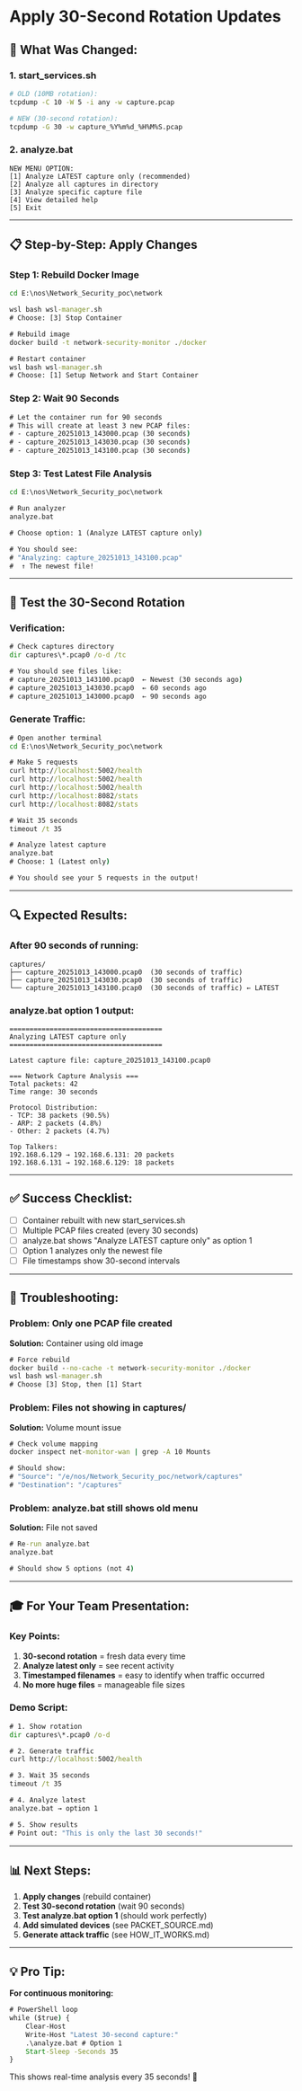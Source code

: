 # Apply 30-Second Rotation Updates

## 🎯 What Was Changed:

### 1. start_services.sh
```bash
# OLD (10MB rotation):
tcpdump -C 10 -W 5 -i any -w capture.pcap

# NEW (30-second rotation):
tcpdump -G 30 -w capture_%Y%m%d_%H%M%S.pcap
```

### 2. analyze.bat
```
NEW MENU OPTION:
[1] Analyze LATEST capture only (recommended)
[2] Analyze all captures in directory
[3] Analyze specific capture file
[4] View detailed help
[5] Exit
```

---

## 📋 Step-by-Step: Apply Changes

### Step 1: Rebuild Docker Image
```cmd
cd E:\nos\Network_Security_poc\network

wsl bash wsl-manager.sh
# Choose: [3] Stop Container

# Rebuild image
docker build -t network-security-monitor ./docker

# Restart container
wsl bash wsl-manager.sh
# Choose: [1] Setup Network and Start Container
```

### Step 2: Wait 90 Seconds
```cmd
# Let the container run for 90 seconds
# This will create at least 3 new PCAP files:
# - capture_20251013_143000.pcap (30 seconds)
# - capture_20251013_143030.pcap (30 seconds)
# - capture_20251013_143100.pcap (30 seconds)
```

### Step 3: Test Latest File Analysis
```cmd
cd E:\nos\Network_Security_poc\network

# Run analyzer
analyze.bat

# Choose option: 1 (Analyze LATEST capture only)

# You should see:
# "Analyzing: capture_20251013_143100.pcap"
#  ↑ The newest file!
```

---

## 🧪 Test the 30-Second Rotation

### Verification:
```cmd
# Check captures directory
dir captures\*.pcap0 /o-d /tc

# You should see files like:
# capture_20251013_143100.pcap0  ← Newest (30 seconds ago)
# capture_20251013_143030.pcap0  ← 60 seconds ago
# capture_20251013_143000.pcap0  ← 90 seconds ago
```

### Generate Traffic:
```cmd
# Open another terminal
cd E:\nos\Network_Security_poc\network

# Make 5 requests
curl http://localhost:5002/health
curl http://localhost:5002/health
curl http://localhost:5002/health
curl http://localhost:8082/stats
curl http://localhost:8082/stats

# Wait 35 seconds
timeout /t 35

# Analyze latest capture
analyze.bat
# Choose: 1 (Latest only)

# You should see your 5 requests in the output!
```

---

## 🔍 Expected Results:

### After 90 seconds of running:
```
captures/
├── capture_20251013_143000.pcap0  (30 seconds of traffic)
├── capture_20251013_143030.pcap0  (30 seconds of traffic)
└── capture_20251013_143100.pcap0  (30 seconds of traffic) ← LATEST
```

### analyze.bat option 1 output:
```
======================================
Analyzing LATEST capture only
======================================

Latest capture file: capture_20251013_143100.pcap0

=== Network Capture Analysis ===
Total packets: 42
Time range: 30 seconds

Protocol Distribution:
- TCP: 38 packets (90.5%)
- ARP: 2 packets (4.8%)
- Other: 2 packets (4.7%)

Top Talkers:
192.168.6.129 → 192.168.6.131: 20 packets
192.168.6.131 → 192.168.6.129: 18 packets
```

---

## ✅ Success Checklist:

- [ ] Container rebuilt with new start_services.sh
- [ ] Multiple PCAP files created (every 30 seconds)
- [ ] analyze.bat shows "Analyze LATEST capture only" as option 1
- [ ] Option 1 analyzes only the newest file
- [ ] File timestamps show 30-second intervals

---

## 🐛 Troubleshooting:

### Problem: Only one PCAP file created
**Solution:** Container using old image
```cmd
# Force rebuild
docker build --no-cache -t network-security-monitor ./docker
wsl bash wsl-manager.sh
# Choose [3] Stop, then [1] Start
```

### Problem: Files not showing in captures/
**Solution:** Volume mount issue
```cmd
# Check volume mapping
docker inspect net-monitor-wan | grep -A 10 Mounts

# Should show:
# "Source": "/e/nos/Network_Security_poc/network/captures"
# "Destination": "/captures"
```

### Problem: analyze.bat still shows old menu
**Solution:** File not saved
```cmd
# Re-run analyze.bat
analyze.bat

# Should show 5 options (not 4)
```

---

## 🎓 For Your Team Presentation:

### Key Points:
1. **30-second rotation** = fresh data every time
2. **Analyze latest only** = see recent activity
3. **Timestamped filenames** = easy to identify when traffic occurred
4. **No more huge files** = manageable file sizes

### Demo Script:
```cmd
# 1. Show rotation
dir captures\*.pcap0 /o-d

# 2. Generate traffic
curl http://localhost:5002/health

# 3. Wait 35 seconds
timeout /t 35

# 4. Analyze latest
analyze.bat → option 1

# 5. Show results
# Point out: "This is only the last 30 seconds!"
```

---

## 📊 Next Steps:

1. **Apply changes** (rebuild container)
2. **Test 30-second rotation** (wait 90 seconds)
3. **Test analyze.bat option 1** (should work perfectly)
4. **Add simulated devices** (see PACKET_SOURCE.md)
5. **Generate attack traffic** (see HOW_IT_WORKS.md)

---

## 💡 Pro Tip:

**For continuous monitoring:**
```cmd
# PowerShell loop
while ($true) {
    Clear-Host
    Write-Host "Latest 30-second capture:"
    .\analyze.bat # Option 1
    Start-Sleep -Seconds 35
}
```

This shows real-time analysis every 35 seconds! 🚀
